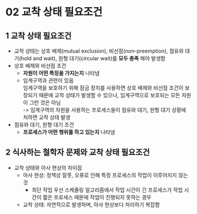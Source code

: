 # 02 교착 상태 필요조건
## 1 교착 상태 필요조건
- 교착 상태는 상호 배제(mutual exclusion), 비선점(non-preemption), 점유와 대기(hold and wait), 원형 대기(circular wait)를 __모두 충족__ 해야 발생함
- 상호 배제와 비선점 조건
    - __자원이 어떤 특징을 가지는지__ 나타냄
    - 임계구역과 관련이 있음  
      임계구역을 보호하기 위해 잠금 장치를 사용하면 상호 배제와 비선점 조건이 보장되기 때문에 교착 상태가 발생할 수 있으나, 임계구역으로 보호되는 모든 자원이 그런 것은 아님  
      -> 임계구역의 자원을 사용하는 프로세스들이 점유와 대기, 원형 대기 상황에 처하면 교착 상태 발생
- 점유와 대기, 원형 대기 조건
    - __프로세스가 어떤 행위를 하고 있는지__ 나타냄

## 2 식사하는 철학자 문제와 교착 상태 필요조건
- 교착 상태와 아사 현상의 차이점
    - 아사 현상: 정책상 잘못, 오류로 인해 특정 프로세스의 작업이 이루어지지 않는 것
        - 최단 작업 우선 스케줄링 알고리즘에서 작업 시간이 긴 프로세스가 작업 시간이 짧은 프로세스 때문에 작업이 진행되지 못하는 경우
    - 교착 상태: 자연적으로 발생하며, 아사 현상보다 처리하기 복잡함
